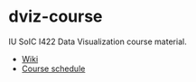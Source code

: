 # dviz-course

IU SoIC I422 Data Visualization course material. 

- [Wiki](https://github.com/yy/dviz-course/wiki)
- [Course schedule](https://github.com/yy/dviz-course/wiki/Schedule)
